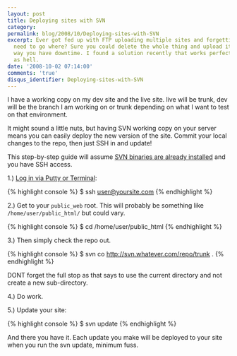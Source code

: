 ```yaml
---
layout: post
title: Deploying sites with SVN
category: 
permalink: blog/2008/10/Deploying-sites-with-SVN
excerpt: Ever got fed up with FTP uploading multiple sites and forgetting which files
  need to go where? Sure you could delete the whole thing and upload it all, but that
  way you have downtime. I found a solution recently that works perfectly and is quick
  as hell.
date: '2008-10-02 07:14:00'
comments: 'true'
disqus_identifier: Deploying-sites-with-SVN
---
```


I have a working copy on my dev site and the live site. live will be trunk, dev will be the branch I am working on or trunk depending on what I want to test on that environment.

It might sound a little nuts, but having SVN working copy on your server means you can easily deploy the new version of the site. Commit your local changes to the repo, then just SSH in and update!

This step-by-step guide will assume [SVN binaries are already installed](http://blog.andrewbeacock.com/2005/08/installing-subversion-svn-on-linux.html) and you have SSH access.

1.) [Log in via Putty or Terminal](http://intranet.cs.man.ac.uk/software/cs-ssh/cs-ssh-ref.php):

{% highlight console %}
$ ssh user@yoursite.com
{% endhighlight %}

2.) Get to your `public_web` root. This will probably be something like `/home/user/public_html/` but could vary.

{% highlight console %}
$ cd /home/user/public\_html
{% endhighlight %}

3.) Then simply check the repo out.

{% highlight console %}
$ svn co http://svn.whatever.com/repo/trunk .
{% endhighlight %}

DONT forget the full stop as that says to use the current directory and not create a new sub-directory.

4.) Do work.

5.) Update your site:

{% highlight console %}
$ svn update
{% endhighlight %}

And there you have it. Each update you make will be deployed to your site when you run the svn update, minimum fuss.

